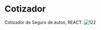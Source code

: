 # Cotizador
Cotizador de Seguro de autos, REACT.
![122](https://user-images.githubusercontent.com/105619330/199022377-22cb4d4d-4632-4286-8ca0-a718e3134ca7.png)
